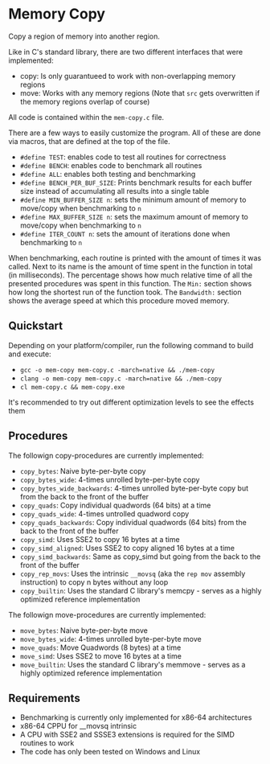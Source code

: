 # Memory Copy

Copy a region of memory into another region.

Like in C's standard library, there are two different interfaces that were implemented:
- copy: Is only guarantueed to work with non-overlapping memory regions
- move: Works with any memory regions (Note that `src` gets overwritten if the memory regions overlap of course)

All code is contained within the `mem-copy.c` file.

There are a few ways to easily customize the program. All of these are done via macros, that are defined at the top of the file.

- `#define TEST`: enables code to test all routines for correctness
- `#define BENCH`: enables code to benchmark all routines
- `#define ALL`: enables both testing and benchmarking
- `#define BENCH_PER_BUF_SIZE`: Prints benchmark results for each buffer size instead of accumulating all results into a single table
- `#define MIN_BUFFER_SIZE n`: sets the minimum amount of memory to move/copy when benchmarking to `n`
- `#define MAX_BUFFER_SIZE n`: sets the maximum amount of memory to move/copy when benchmarking to `n`
- `#define ITER_COUNT n`: sets the amount of iterations done when benchmarking to `n`

When benchmarking, each routine is printed with the amount of times it was called.
Next to its name is the amount of time spent in the function in total (in milliseconds).
The percentage shows how much relative time of all the presented procedures was spent in this function.
The `Min:` section shows how long the shortest run of the function took.
The `Bandwidth:` section shows the average speed at which this procedure moved memory.

## Quickstart

Depending on your platform/compiler, run the following command to build and execute:

- `gcc -o mem-copy mem-copy.c -march=native && ./mem-copy`
- `clang -o mem-copy mem-copy.c -march=native && ./mem-copy`
- `cl mem-copy.c && mem-copy.exe`

It's recommended to try out different optimization levels to see the effects them

## Procedures

The followign copy-procedures are currently implemented:
- `copy_bytes`: Naive byte-per-byte copy
- `copy_bytes_wide`: 4-times unrolled byte-per-byte copy
- `copy_bytes_wide_backwards`: 4-times unrolled byte-per-byte copy but from the back to the front of the buffer
- `copy_quads`: Copy individual quadwords (64 bits) at a time
- `copy_quads_wide`: 4-times untrolled quadword copy
- `copy_quads_backwards`: Copy individual quadwords (64 bits) from the back to the front of the buffer
- `copy_simd`: Uses SSE2 to copy 16 bytes at a time
- `copy_simd_aligned`: Uses SSE2 to copy aligned 16 bytes at a time
- `copy_simd_backwards`: Same as copy_simd but going from the back to the front of the buffer
- `copy_rep_movs`: Uses the intrinsic `__movsq` (aka the `rep mov` assembly instruction) to copy n bytes without any loop
- `copy_builtin`: Uses the standard C library's memcpy - serves as a highly optimized reference implementation

The followign move-procedures are currently implemented:
- `move_bytes`: Naive byte-per-byte move
- `move_bytes_wide`: 4-times unrolled byte-per-byte move
- `move_quads`: Move Quadwords (8 bytes) at a time
- `move_simd`: Uses SSE2 to move 16 bytes at a time
- `move_builtin`: Uses the standard C library's memmove - serves as a highly optimized reference implementation

## Requirements

- Benchmarking is currently only implemented for x86-64 architectures
- x86-64 CPPU for __movsq intrinsic
- A CPU with SSE2 and SSSE3 extensions is required for the SIMD routines to work
- The code has only been tested on Windows and Linux
